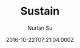 ---
title: Sustain
github: https://github.com/suyundukov/hugo-sustain
demo: https://demo.nurlan.co/hugo-sustain/
author: Nurlan Su
thumbnail: themes/hugo-sustain.jpg
ssg:
  - Hugo
cms:
  - Markdown
date: 2016-10-22T07:21:04.000Z
description: 🦁 Personal blog theme built with Bootstrap, powered by Hugo.
draft: true
publish_date: '2016-10-22T07:21:04Z'
update_date: '2021-02-13T17:20:29Z'
github_star: 199
github_fork: 127
---